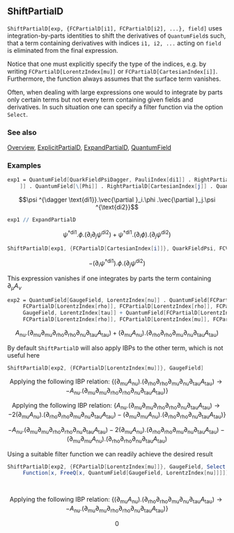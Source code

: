 ## ShiftPartialD

`ShiftPartialD[exp, {FCPartialD[i1], FCPartialD[i2], ...}, field]` uses integration-by-parts identities to shift the derivatives of `QuantumField`s such, that a term containing derivatives with indices `i1, i2, ...` acting on `field` is eliminated from the final expression.

Notice that one must explicitly specify the type of the indices, e.g. by writing `FCPartialD[LorentzIndex[mu]]` or `FCPartialD[CartesianIndex[i]]`. Furthermore, the function always assumes that the surface term vanishes.

Often, when dealing with large expressions one would to integrate by parts only certain terms but not every term containing given fields and derivatives. In such situation one can specify a filter function via the option `Select`.



### See also

[Overview](Extra/FeynCalc.md), [ExplicitPartialD](ExplicitPartialD.md), [ExpandPartialD](ExpandPartialD.md), [QuantumField](QuantumField.md)

### Examples

```mathematica
exp1 = QuantumField[QuarkFieldPsiDagger, PauliIndex[di1]] . RightPartialD[CartesianIndex[i 
    ]] . QuantumField[\[Phi]] . RightPartialD[CartesianIndex[j]] . QuantumField[QuarkFieldPsi, PauliIndex[di2]]
```

$$\psi ^{\dagger \text{di1}}.\vec{\partial }_i.\phi .\vec{\partial }_j.\psi ^{\text{di2}}$$

```mathematica
exp1 // ExpandPartialD
```

$$\psi ^{\dagger \text{di1}}.\phi .\left(\partial _i\partial _j\psi ^{\text{di2}}\right)+\psi ^{\dagger \text{di1}}.\left(\partial _i\phi \right).\left(\partial _j\psi ^{\text{di2}}\right)$$

```mathematica
ShiftPartialD[exp1, {FCPartialD[CartesianIndex[i]]}, QuarkFieldPsi, FCVerbose -> -1]
```

$$-\left(\partial _i\psi ^{\dagger \text{di1}}\right).\phi .\left(\partial _j\psi ^{\text{di2}}\right)$$

This expression vanishes if one integrates by parts the term containing $\partial_\mu A_\nu$

```mathematica
exp2 = QuantumField[GaugeField, LorentzIndex[nu]] . QuantumField[FCPartialD[LorentzIndex[mu]], FCPartialD[LorentzIndex[mu]], 
     FCPartialD[LorentzIndex[rho]], FCPartialD[LorentzIndex[rho]], FCPartialD[LorentzIndex[nu]], FCPartialD[LorentzIndex[tau]], 
     GaugeField, LorentzIndex[tau]] + QuantumField[FCPartialD[LorentzIndex[mu]], GaugeField, LorentzIndex[nu]] . QuantumField[FCPartialD[LorentzIndex[rho]], 
     FCPartialD[LorentzIndex[rho]], FCPartialD[LorentzIndex[mu]], FCPartialD[LorentzIndex[nu]], FCPartialD[LorentzIndex[tau]], GaugeField, LorentzIndex[tau]]
```

$$A_{\text{nu}}.\left(\partial _{\text{mu}}\partial _{\text{mu}}\partial _{\text{rho}}\partial _{\text{rho}}\partial _{\text{nu}}\partial _{\text{tau}}A_{\text{tau}}\right)+\left(\partial _{\text{mu}}A_{\text{nu}}\right).\left(\partial _{\text{rho}}\partial _{\text{rho}}\partial _{\text{mu}}\partial _{\text{nu}}\partial _{\text{tau}}A_{\text{tau}}\right)$$

By default `ShiftPartialD` will also apply IBPs to the other term, which is not useful here

```mathematica
ShiftPartialD[exp2, {FCPartialD[LorentzIndex[mu]]}, GaugeField]
```

$$\text{Applying the following IBP relation: }\left\{\left(\partial _{\text{mu}}A_{\text{nu}}\right).\left(\partial _{\text{rho}}\partial _{\text{rho}}\partial _{\text{mu}}\partial _{\text{nu}}\partial _{\text{tau}}A_{\text{tau}}\right)\to -A_{\text{nu}}.\left(\partial _{\text{mu}}\partial _{\text{mu}}\partial _{\text{rho}}\partial _{\text{rho}}\partial _{\text{nu}}\partial _{\text{tau}}A_{\text{tau}}\right)\right\}$$

$$\text{Applying the following IBP relation: }\left\{A_{\text{nu}}.\left(\partial _{\text{mu}}\partial _{\text{mu}}\partial _{\text{rho}}\partial _{\text{rho}}\partial _{\text{nu}}\partial _{\text{tau}}A_{\text{tau}}\right)\to -2 \left(\partial _{\text{mu}}A_{\text{nu}}\right).\left(\partial _{\text{rho}}\partial _{\text{rho}}\partial _{\text{mu}}\partial _{\text{nu}}\partial _{\text{tau}}A_{\text{tau}}\right)-\left(\partial _{\text{mu}}\partial _{\text{mu}}A_{\text{nu}}\right).\left(\partial _{\text{rho}}\partial _{\text{rho}}\partial _{\text{nu}}\partial _{\text{tau}}A_{\text{tau}}\right)\right\}$$

$$-A_{\text{nu}}.\left(\partial _{\text{mu}}\partial _{\text{mu}}\partial _{\text{rho}}\partial _{\text{rho}}\partial _{\text{nu}}\partial _{\text{tau}}A_{\text{tau}}\right)-2 \left(\partial _{\text{mu}}A_{\text{nu}}\right).\left(\partial _{\text{rho}}\partial _{\text{rho}}\partial _{\text{mu}}\partial _{\text{nu}}\partial _{\text{tau}}A_{\text{tau}}\right)-\left(\partial _{\text{mu}}\partial _{\text{mu}}A_{\text{nu}}\right).\left(\partial _{\text{rho}}\partial _{\text{rho}}\partial _{\text{nu}}\partial _{\text{tau}}A_{\text{tau}}\right)$$

Using a suitable filter function we can readily achieve the desired result

```mathematica
ShiftPartialD[exp2, {FCPartialD[LorentzIndex[mu]]}, GaugeField, Select -> 
     Function[x, FreeQ[x, QuantumField[GaugeField, LorentzIndex[nu]]]]] 
  
 

```

$$\text{Applying the following IBP relation: }\left\{\left(\partial _{\text{mu}}A_{\text{nu}}\right).\left(\partial _{\text{rho}}\partial _{\text{rho}}\partial _{\text{mu}}\partial _{\text{nu}}\partial _{\text{tau}}A_{\text{tau}}\right)\to -A_{\text{nu}}.\left(\partial _{\text{mu}}\partial _{\text{mu}}\partial _{\text{rho}}\partial _{\text{rho}}\partial _{\text{nu}}\partial _{\text{tau}}A_{\text{tau}}\right)\right\}$$

$$0$$